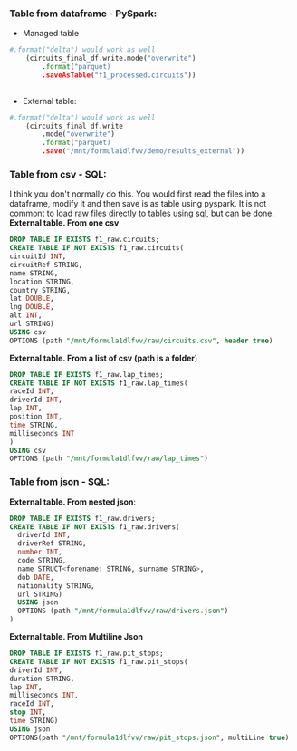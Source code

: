 
### Table from dataframe - PySpark:

* Managed table
```python
#.format("delta") would work as well
	(circuits_final_df.write.mode("overwrite")
		.format("parquet)
		.saveAsTable("f1_processed.circuits"))
		
```

* External table:
```python
#.format("delta") would work as well
	(circuits_final_df.write
		.mode("overwrite")
		.format("parquet)
		.save("/mnt/formula1dlfvv/demo/results_external"))
```

### Table from csv - SQL:
I think you don't normally do this. You would first read the files into a dataframe, modify it and then save is as table using pyspark.
It is not commont to load raw files directly to tables using sql, but can be done.
**External table. From one csv**

```sql
DROP TABLE IF EXISTS f1_raw.circuits;
CREATE TABLE IF NOT EXISTS f1_raw.circuits(
circuitId INT,
circuitRef STRING,
name STRING,
location STRING,
country STRING,
lat DOUBLE,
lng DOUBLE,
alt INT,
url STRING)
USING csv
OPTIONS (path "/mnt/formula1dlfvv/raw/circuits.csv", header true)
```

**External table. From a list of csv (path is a folder**)
```sql
DROP TABLE IF EXISTS f1_raw.lap_times;
CREATE TABLE IF NOT EXISTS f1_raw.lap_times(
raceId INT,
driverId INT,
lap INT,
position INT,
time STRING,
milliseconds INT
)
USING csv
OPTIONS (path "/mnt/formula1dlfvv/raw/lap_times")
```


### Table from json - SQL:
**External table. From nested json**:
```sql
DROP TABLE IF EXISTS f1_raw.drivers;
CREATE TABLE IF NOT EXISTS f1_raw.drivers(
  driverId INT,
  driverRef STRING,
  number INT,
  code STRING,
  name STRUCT<forename: STRING, surname STRING>,
  dob DATE,
  nationality STRING,
  url STRING)
  USING json
  OPTIONS (path "/mnt/formula1dlfvv/raw/drivers.json")
)
```

**External table. From Multiline Json**
```sql
DROP TABLE IF EXISTS f1_raw.pit_stops;
CREATE TABLE IF NOT EXISTS f1_raw.pit_stops(
driverId INT,
duration STRING,
lap INT,
milliseconds INT,
raceId INT,
stop INT,
time STRING)
USING json
OPTIONS(path "/mnt/formula1dlfvv/raw/pit_stops.json", multiLine true)
```


